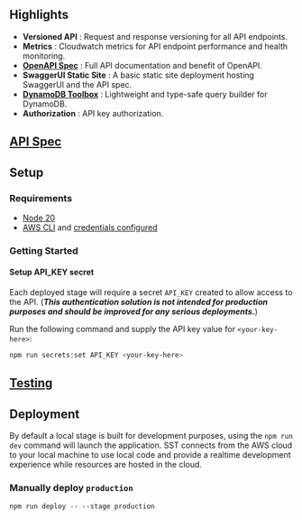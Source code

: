 ## Highlights

- **Versioned API** : Request and response versioning for all API endpoints.
- **Metrics** : Cloudwatch metrics for API endpoint performance and health monitoring.
- **[OpenAPI Spec](doc/api-spec.md)** : Full API documentation and benefit of OpenAPI.
- **SwaggerUI Static Site** : A basic static site deployment hosting SwaggerUI and the API spec.
- **[DynamoDB Toolbox](https://www.dynamodbtoolbox.com/)** : Lightweight and type-safe query builder for DynamoDB.
- **Authorization** : API key authorization.

## [API Spec](doc/api-spec.md)

## Setup

### Requirements

- [Node 20](https://nodejs.org/en/download/package-manager/current)
- [AWS CLI](https://docs.aws.amazon.com/cli/latest/userguide/getting-started-install.html#getting-started-install-instructions) and [credentials configured](https://docs.sst.dev/advanced/iam-credentials#loading-from-a-file)

### Getting Started

#### Setup API_KEY secret

Each deployed stage will require a secret `API_KEY` created to allow access to the API.
(**_This authentication solution is not intended for production purposes and should be improved for any serious deployments._**)

Run the following command and supply the API key value for `<your-key-here>`:

```bash
npm run secrets:set API_KEY <your-key-here>
```

## [Testing](docs/testing.md)

## Deployment

By default a local stage is built for development purposes, using the `npm run dev` command will launch the application. SST connects from the AWS cloud to your local machine to use local code and provide a realtime development experience while resources are hosted in the cloud.

### Manually deploy `production`

```base
npm run deploy -- --stage production
```
